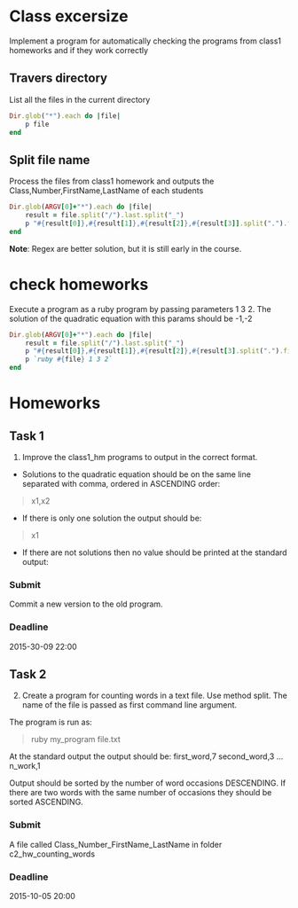 # Class excersize
Implement a program for automatically checking the programs from class1 homeworks and if they work correctly

## Travers directory
List all the files in the current directory

```ruby
Dir.glob("*").each do |file|
	p file
end
```

## Split file name
Process the files from class1 homework and outputs the Class,Number,FirstName,LastName of each students

```ruby
Dir.glob(ARGV[0]+"*").each do |file|
	result = file.split("/").last.split("_")
	p "#{result[0]},#{result[1]},#{result[2]},#{result[3]].split(".").first}"
end
```

**Note**: Regex are better solution, but it is still early in the course.

# check homeworks
Execute a program as a ruby program by passing parameters 1 3 2. The solution of the quadratic equation with this params should be -1,-2

```ruby
Dir.glob(ARGV[0]+"*").each do |file|
	result = file.split("/").last.split("_")
	p "#{result[0]},#{result[1]},#{result[2]},#{result[3].split(".").first}"
	p `ruby #{file} 1 3 2`
end
```

# Homeworks

## Task 1
1. Improve the class1_hm programs to output in the correct format. 

* Solutions to the quadratic equation should be on the same line separated with comma, ordered in ASCENDING order:
> x1,x2

* If there is only one solution the output should be:
> x1

* If there are not solutions then no value should be printed at the standard output:

### Submit 
Commit a new version to the old program.

### Deadline
2015-30-09 22:00

## Task 2
2. Create a program for counting words in a text file. Use method split. The name of the file is passed as first command line argument.

The program is run as:
> ruby my_program file.txt

At the standard output the output should be:
first_word,7
second_word,3
...
n_work,1

Output should be sorted by the number of word occasions DESCENDING.
If there are two words with the same number of occasions they should be sorted ASCENDING.

### Submit
A file called Class_Number_FirstName_LastName in folder c2_hw_counting_words

### Deadline
2015-10-05 20:00

